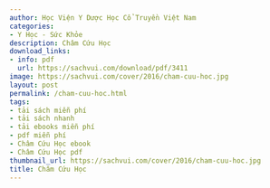 ```yaml
---
author: Học Viện Y Dược Học Cổ Truyền Việt Nam
categories:
- Y Học - Sức Khỏe
description: Châm Cứu Học
download_links:
- info: pdf
  url: https://sachvui.com/download/pdf/3411
image: https://sachvui.com/cover/2016/cham-cuu-hoc.jpg
layout: post
permalink: /cham-cuu-hoc.html
tags:
- tải sách miễn phí
- tải sách nhanh
- tải ebooks miễn phí
- pdf miễn phí
- Châm Cứu Học ebook
- Châm Cứu Học pdf
thumbnail_url: https://sachvui.com/cover/2016/cham-cuu-hoc.jpg
title: Châm Cứu Học
---
```


 <div class="item-desc text-justify"> </div>